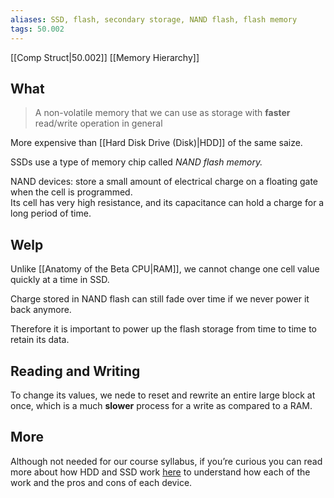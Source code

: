 ```yaml
---
aliases: SSD, flash, secondary storage, NAND flash, flash memory
tags: 50.002
---
```

[[Comp Struct|50.002]]
[[Memory Hierarchy]]

## What
> A non-volatile memory that we can use as storage with **faster** read/write operation in general

More expensive than [[Hard Disk Drive (Disk)|HDD]] of the same saize.

SSDs use a type of memory chip called _NAND flash memory._

NAND devices: store a small amount of electrical charge on a floating gate when the cell is programmed. \
Its cell has very high resistance, and its capacitance can hold a charge for a long period of time.

## Welp
Unlike [[Anatomy of the Beta CPU|RAM]], we cannot change one cell value quickly at a time in SSD.

Charge stored in NAND flash can still fade over time if we never power it back anymore.

Therefore it is important to power up the flash storage from time to time to retain its data.

## Reading and Writing
To change its values, we nede to reset and rewrite an entire large block at once, which is a much **slower** process for a write as compared to a RAM.

## More
Although not needed for our course syllabus, if you’re curious you can read more about how HDD and SSD work [here](https://dropbox.com/s/tlaek0wyljpr74s/Hard%20Drives%3A%20How%20Do%20They%20Work%3F%20%E2%80%93%20Techbytes.pdf?dl=1) to understand how each of the work and the pros and cons of each device.
